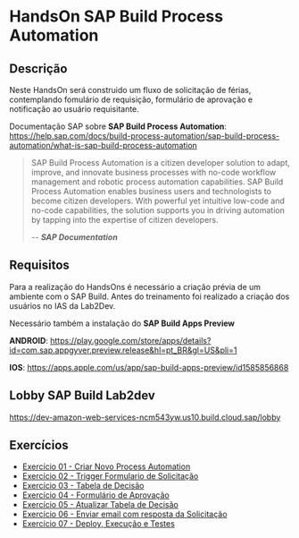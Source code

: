 # HandsOn SAP Build Process Automation
## Descrição
Neste HandsOn será construido um fluxo de solicitação de férias, contemplando fomulário de requisição, formulário de aprovação e notificação ao usuário requisitante.

Documentação SAP sobre **SAP Build Process Automation**:
https://help.sap.com/docs/build-process-automation/sap-build-process-automation/what-is-sap-build-process-automation
>   
> SAP Build Process Automation is a citizen developer solution to adapt, improve, and innovate business processes with no-code workflow management and robotic process automation capabilities.
SAP Build Process Automation enables business users and technologists to become citizen developers. With powerful yet intuitive low-code and no-code capabilities, the solution supports you in driving automation by tapping into the expertise of citizen developers.
>
> -- <cite>**SAP Documentation**</cite>
## Requisitos

Para a realização do HandsOns é necessário a criação prévia de um ambiente com o SAP Build.
Antes do treinamento foi realizado a criação dos usuários no IAS da Lab2Dev.

Necessário também a instalação do **SAP Build Apps Preview**

**ANDROID**:
https://play.google.com/store/apps/details?id=com.sap.appgyver.preview.release&hl=pt_BR&gl=US&pli=1

**IOS**:
https://apps.apple.com/us/app/sap-build-apps-preview/id1585856868

## Lobby SAP Build Lab2dev

https://dev-amazon-web-services-ncm543yw.us10.build.cloud.sap/lobby

## Exercícios
- [Exercício 01 - Criar Novo Process Automation](exercises/ex1/README.md)
- [Exercício 02 - Trigger Formulario de Solicitação](exercises/ex2/README.md)
- [Exercício 03 - Tabela de Decisão](exercises/ex3/README.md)
- [Exercício 04 - Formulário de Aprovação](exercises/ex4/README.md)
- [Exercício 05 - Atualizar Tabela de Decisão](exercises/ex5/README.md)
- [Exercício 06 - Enviar email com resposta da Solicitação](exercises/ex6/README.md)
- [Exercício 07 - Deploy, Execução e Testes](exercises/ex7/README.md)
